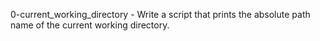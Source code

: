 0-current_working_directory - Write a script that prints the absolute path name of the current working directory.

